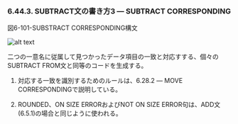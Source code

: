 ### 6.44.3. SUBTRACT文の書き方3 ― SUBTRACT CORRESPONDING

図6-101-SUBSTRACT CORRESPONDING構文

![alt text](Image/6-101-Subtract.png)

二つの一意名に従属して見つかったデータ項目の一致と対応すする、個々のSUBTRACT FROM文と同等のコードを生成する。

1. 対応する一致を識別するためのルールは、6.28.2 ― MOVE CORRESPONDINGで説明している。

2. ROUNDED、ON SIZE ERRORおよびNOT ON SIZE ERROR句は、ADD文 (6.5.1)の場合と同じように使われる。
